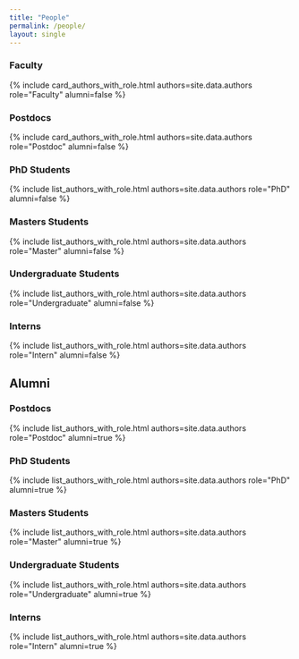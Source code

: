 ```yaml
---
title: "People"
permalink: /people/
layout: single
---
```



### Faculty

<!-- {% include list_authors_with_role.html authors=site.data.authors role="Faculty" alumni=false %} -->

{% include card_authors_with_role.html authors=site.data.authors role="Faculty" alumni=false %}

### Postdocs

{% include card_authors_with_role.html authors=site.data.authors role="Postdoc" alumni=false %}

### PhD Students

{% include list_authors_with_role.html authors=site.data.authors role="PhD" alumni=false %}

### Masters Students

{% include list_authors_with_role.html authors=site.data.authors role="Master" alumni=false %}

### Undergraduate Students

{% include list_authors_with_role.html authors=site.data.authors role="Undergraduate" alumni=false %}

### Interns

{% include list_authors_with_role.html authors=site.data.authors role="Intern" alumni=false %}

## Alumni


### Postdocs

{% include list_authors_with_role.html authors=site.data.authors role="Postdoc" alumni=true %}

### PhD Students

{% include list_authors_with_role.html authors=site.data.authors role="PhD" alumni=true %}

### Masters Students

{% include list_authors_with_role.html authors=site.data.authors role="Master" alumni=true %}

### Undergraduate Students

{% include list_authors_with_role.html authors=site.data.authors role="Undergraduate" alumni=true %}

### Interns

{% include list_authors_with_role.html authors=site.data.authors role="Intern" alumni=true %}
